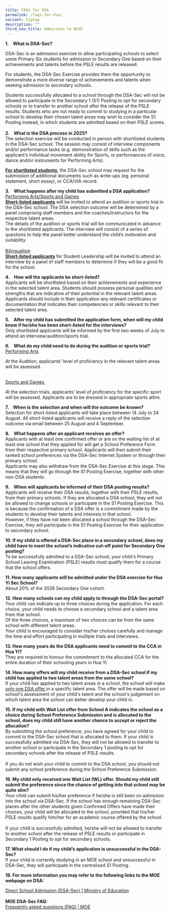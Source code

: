 ```yaml
---
title: FAQs for DSA
permalink: /faqs-for-dsa/
variant: tiptap
description: ""
third_nav_title: Admission to NCHS
---
```

<p><strong>1.&nbsp;&nbsp;&nbsp; What is DSA-Sec?</strong>
</p>
<p>DSA-Sec is an admission exercise to allow participating schools to select
some Primary Six students for admission to Secondary One based on their
achievements and talents before the PSLE results are released.
<br>
</p>
<p>For students, the DSA-Sec Exercise provides them the opportunity to demonstrate
a more diverse range of achievements and talents when seeking admission
to secondary schools.
<br>
</p>
<p>Students successfully allocated to a school through the DSA-Sec will not
be allowed to participate in the Secondary 1 (S1) Posting to opt for secondary
schools or to transfer to another school after the release of the PSLE
results. Students who are not ready to commit to studying in a particular
school to develop their chosen talent areas may wish to consider the S1
Posting instead, in which students are admitted based on their PSLE scores.
<br>
<br><strong>2.&nbsp;&nbsp;&nbsp; What is the DSA process in 2025?</strong>
<br>The selection exercise will be conducted in person with shortlisted students
in the DSA-Sec school. The session may consist of interview components
and/or performance tasks (e.g. demonstration of skills such as the applicant’s
individual movement ability for Sports, or performances of voice, dance
and/or instruments for Performing Arts).</p>
<p><strong><u>For shortlisted students</u></strong>, the DSA-Sec school may
request for the submission of additional documents such as write-ups (eg.
personal statement, short essay), or CCA/VIA record.</p>
<p></p>
<p><strong>3.&nbsp;&nbsp;&nbsp; What happens after my child has submitted a DSA application?</strong>
<br><u>Performing Arts/Sports and Games</u>
<br><strong><u>Short-listed applicants</u></strong>&nbsp;will be invited to
attend an audition or sports trial in the DSA-Sec school. The DSA selection
outcome will be determined by a panel comprising staff members and the
coaches/instructors for the respective talent areas.
<br>The details of the audition or sports trial will be communicated in advance
to the shortlisted applicants. The interview will consist of a series of
questions to help the panel better understand the child’s motivation and
suitability.
<br>
<br><u>Bilingualism</u>
<br><strong><u>Short-listed applicants</u></strong>&nbsp;for Student Leadership
will be invited to attend an interview by a panel of staff members to determine
if they will be a good fit for the school.</p>
<p><strong>4.&nbsp;&nbsp;&nbsp; How will the applicants be short-listed?</strong>
<br>Applicants will be shortlisted based on their achievements and experience
in the selected talent area. Students should possess personal qualities
and strengths that are indicative of their potential in the relevant talent
areas. Applicants should include in their application any relevant certificates
or documentation that indicates their competencies or skills relevant to
their selected talent area.</p>
<p><strong>5.&nbsp;&nbsp;&nbsp; After my child has submitted the application form, when will my child know if he/she has been short-listed for the interviews?</strong>
<br>Only shortlisted applicants will be informed by the first two weeks of
July to attend an interview/audition/sports trial.</p>
<p><strong>6.&nbsp;&nbsp;&nbsp; What do my child need to do during the audition or sports trial?</strong>
<br><u>Performing Arts</u>
</p>
<p>At the Audition, applicants’ level of proficiency in the relevant talent
areas will be assessed.</p>
<p>
<br><u>Sports and Games&nbsp;</u>
</p>
<p>At the selection trials, applicants’ level of proficiency for the specific
sport will be assessed. Applicants are to be dressed in appropriate sports
attire.</p>
<p><strong>7.&nbsp;&nbsp;&nbsp; When is the selection and when will the outcome be known?</strong>
<br>Selection for short-listed applicants will take place between 14 July
to 24 August. All short-listed applicants will receive a reply of the selection
outcome via email between 25 August and 4 September.</p>
<p></p>
<p><strong>8.&nbsp;&nbsp;&nbsp; What happens after an applicant receives an offer?</strong>
<br>Applicants with at least one confirmed offer or are on the waiting list
of at least one school that they applied for will get a School Preference
Form from their respective primary school. Applicants will then submit
their ranked school preferences via the DSA-Sec Internet System or through
their primary school.
<br>Applicants may also withdraw from the DSA-Sec Exercise at this stage.
This means that they will go through the S1 Posting Exercise, together
with other non-DSA students.</p>
<p><strong>9.&nbsp;&nbsp;&nbsp; When will applicants be informed of their DSA posting results?</strong>
<br>Applicants will receive their DSA results, together with their PSLE results,
from their primary schools. If they are allocated a DSA school, they will
not be allowed to change schools or participate in the S1 Posting Exercise.
This is because the confirmation of a DSA offer is a commitment made by
the students to develop their talents and interests in that school.
<br>However, if they have not been allocated a school through the DSA-Sec
Exercise, they will participate in the S1 Posting Exercise for their application
to secondary school.</p>
<p><strong>10. If my child is offered a DSA-Sec place in a secondary school, does my child have to meet the school’s indicative cut-off point for Secondary One posting?</strong>
<br>To be successfully admitted to a DSA-Sec school, your child's Primary
School Leaving Examination (PSLE) results must qualify them for a course
that the school offers.</p>
<p><strong>11. How many applicants will be admitted under the DSA exercise for Hua Yi Sec School?</strong>
<br>About 20% of the 2026 Secondary One cohort.</p>
<p><strong>12. How many schools can my child apply to through the DSA-Sec portal?</strong>
<br>Your child can indicate up to three choices during the application. For
each choice, your child needs to choose a secondary school and a talent
area from that school.
<br>Of the three choices, a maximum of two choices can be from the same school
with different talent areas.
<br>Your child is encouraged to consider his/her choices carefully and manage
the time and effort participating in multiple trials and interviews.</p>
<p><strong>13. How many years do the DSA applicants need to commit to the CCA in Hua Yi?</strong>
<br>They are required to honour the commitment to the allocated CCA for the
entire duration of their schooling years in Hua Yi.</p>
<p><strong>14. How many offers will my child receive from a DSA-Sec school if my child has applied to two talent areas from the same school?</strong>
<br>If your child has applied to two talent areas in a school, the school
will make <u>only one DSA offer </u>in a specific talent area. The offer
will be made based on school's assessment of your child's talent and the
school's judgement on which talent area the school can better develop your
child in.</p>
<p><strong>15. If my child with Wait List offer from School A indicates the school as a choice during School Preference Submission and is allocated to the school, does my child still have another chance to accept or reject the allocation?</strong>
<br>By submitting the school preference, you have agreed for your child to
commit to the DSA-Sec school that is allocated to them. If your child is
successfully admitted via DSA-Sec, they will not be allowed to transfer
to another school or participate in the Secondary 1 posting to opt for
secondary schools after the release of PSLE results.
<br>
<br>If you do not wish your child to commit to the DSA school, you should
not submit any school preference during the School Preference Submission.</p>
<p><strong>16. My child only received one Wait List (WL) offer. Should my child still submit the preference since the chance of getting into that school may be quite slim?</strong>
<br>Your child can submit his/her preference if he/she is still keen on admission
into the school via DSA-Sec. If the school has enough remaining DSA-Sec
places after the other students given Confirmed Offers have made their
choices, your child will be allocated to the school, provided that his/her
PSLE results qualify him/her for an academic course offered by the school.
<br>
<br>If your child is successfully admitted, he/she will not be allowed to
transfer to another school after the release of PSLE results or participate
in Secondary 1 Posting to opt for secondary schools.</p>
<p><strong>17. What should I do if my child’s application is unsuccessful in the DSA-Sec?</strong>
<br>If your child is currently studying in an MOE school and unsuccessful
in DSA-Sec, they will participate in the centralised S1 Posting.</p>
<p><strong>18. For more information you may refer to the following links to the MOE webpage on DSA:</strong>
</p>
<p><a href="https://www.moe.gov.sg/secondary/dsa" rel="noopener noreferrer nofollow" target="_blank"><u>Direct School Admission (DSA-Sec) | Ministry of Education</u></a>
<br>
<br><strong>MOE DSA-Sec FAQ:</strong>
<br><a href="https://www.moe.gov.sg/faq?categoryid=A7E58A2D93C34D10B448DB6B1AC244D4" rel="noopener noreferrer nofollow" target="_blank"><u>Frequently asked questions (FAQ) | MOE</u></a>
</p>